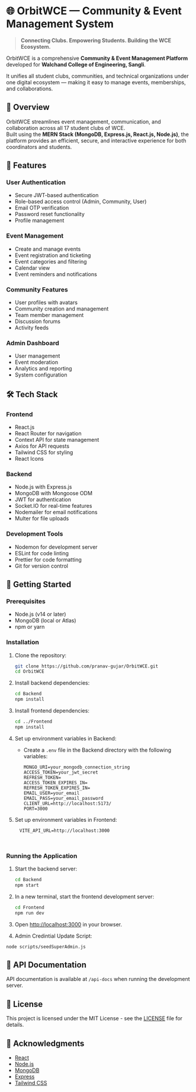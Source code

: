 # 🌐 OrbitWCE — Community & Event Management System  

> **Connecting Clubs. Empowering Students. Building the WCE Ecosystem.**  

OrbitWCE is a comprehensive **Community & Event Management Platform** developed for **Walchand College of Engineering, Sangli**.  

It unifies all student clubs, communities, and technical organizations under one digital ecosystem — making it easy to manage events, memberships, and collaborations.

## 🚀 Overview  

OrbitWCE streamlines event management, communication, and collaboration across all 17 student clubs of WCE.  
Built using the **MERN Stack (MongoDB, Express.js, React.js, Node.js)**, the platform provides an efficient, secure, and interactive experience for both coordinators and students.


## 🌟 Features

### User Authentication
- Secure JWT-based authentication
- Role-based access control (Admin, Community, User)
- Email OTP verification
- Password reset functionality
- Profile management

### Event Management
- Create and manage events
- Event registration and ticketing
- Event categories and filtering
- Calendar view
- Event reminders and notifications

### Community Features
- User profiles with avatars
- Community creation and management
- Team member management
- Discussion forums
- Activity feeds

### Admin Dashboard
- User management
- Event moderation
- Analytics and reporting
- System configuration

## 🛠️ Tech Stack

### Frontend
- React.js
- React Router for navigation
- Context API for state management
- Axios for API requests
- Tailwind CSS for styling
- React Icons

### Backend
- Node.js with Express.js
- MongoDB with Mongoose ODM
- JWT for authentication
- Socket.IO for real-time features
- Nodemailer for email notifications
- Multer for file uploads

### Development Tools
- Nodemon for development server
- ESLint for code linting
- Prettier for code formatting
- Git for version control

## 🚀 Getting Started

### Prerequisites
- Node.js (v14 or later)
- MongoDB (local or Atlas)
- npm or yarn

### Installation

1. Clone the repository:
   ```bash
   git clone https://github.com/pranav-gujar/OrbitWCE.git
   cd OrbitWCE
   ```

2. Install backend dependencies:
   ```bash
   cd Backend
   npm install
   ```

3. Install frontend dependencies:
   ```bash
   cd ../Frontend
   npm install
   ```

4. Set up environment variables in Backend:
   - Create a `.env` file in the Backend directory with the following variables:
     ```
     MONGO_URI=your_mongodb_connection_string
     ACCESS_TOKEN=your_jwt_secret
     REFRESH_TOKEN=
     ACCESS_TOKEN_EXPIRES_IN=
     REFRESH_TOKEN_EXPIRES_IN=
     EMAIL_USER=your_email
     EMAIL_PASS=your_email_password
     CLIENT_URL=http://localhost:5173/
     PORT=3000
     ```
5. Set up environment variables in Frontend:
```
     VITE_API_URL=http://localhost:3000

     
```
### Running the Application

1. Start the backend server:
   ```bash
   cd Backend
   npm start
   ```

2. In a new terminal, start the frontend development server:
   ```bash
   cd Frontend
   npm run dev
   ```

3. Open [http://localhost:3000](http://localhost:3000) in your browser.


4. Admin Credintial Update Script:
```
node scripts/seedSuperAdmin.js
```

## 📄 API Documentation

API documentation is available at `/api-docs` when running the development server.

## 📜 License

This project is licensed under the MIT License - see the [LICENSE](LICENSE) file for details.

## 🙏 Acknowledgments

- [React](https://reactjs.org/)
- [Node.js](https://nodejs.org/)
- [MongoDB](https://www.mongodb.com/)
- [Express](https://expressjs.com/)
- [Tailwind CSS](https://tailwindcss.com/)

